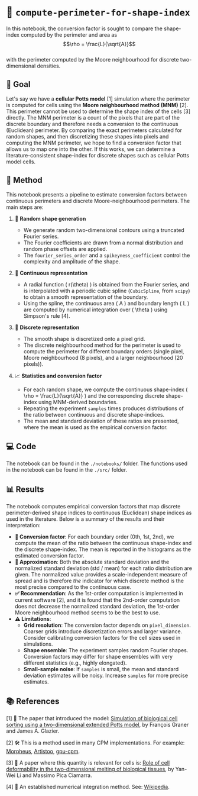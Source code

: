 # 📐 `compute-perimeter-for-shape-index`

In this notebook, the conversion factor is sought to compare the shape-index computed by the perimeter and area as  
$$\rho = \frac{L}{\sqrt{A}}$$  
with the perimeter computed by the Moore neighbourhood for discrete two-dimensional densities.

## 🎯 Goal

Let's say we have a **cellular Potts model** [1] simulation where the perimeter is computed for cells using the **Moore neighbourhood method (MNM)** [2]. This perimeter cannot be used to determine the shape index of the cells [3] directly. The MNM perimeter is a count of the pixels that are part of the discrete boundary and therefore needs a conversion to the continuous (Euclidean) perimeter. By comparing the exact perimeters calculated for random shapes, and then discretizing these shapes into pixels and computing the MNM perimeter, we hope to find a conversion factor that allows us to map one into the other. If this works, we can determine a literature-consistent shape-index for discrete shapes such as cellular Potts model cells.

## 🔧 Method

This notebook presents a pipeline to estimate conversion factors between continuous perimeters and discrete Moore-neighbourhood perimeters. The main steps are:

1. 🔄 **Random shape generation**  
   - We generate random two-dimensional contours using a truncated Fourier series.  
   - The Fourier coefficients are drawn from a normal distribution and random phase offsets are applied.  
   - The `fourier_series_order` and a `spikeyness_coefficient` control the complexity and amplitude of the shape.

2. 🌊 **Continuous representation**  
   - A radial function \( r(\theta) \) is obtained from the Fourier series, and is interpolated with a periodic cubic spline (`CubicSpline`, from `scipy`) to obtain a smooth representation of the boundary.  
   - Using the spline, the continuous area \( A \) and boundary length \( L \) are computed by numerical integration over \( \theta \) using Simpson's rule [4].

3. 🔲 **Discrete representation**  
   - The smooth shape is discretized onto a pixel grid.  
   - The discrete neighbourhood method for the perimeter is used to compute the perimeter for different boundary orders (single pixel, Moore neighbourhood (8 pixels), and a larger neighbourhood (20 pixels)).

4. 📈 **Statistics and conversion factor**  
   - For each random shape, we compute the continuous shape-index \( \rho = \frac{L}{\sqrt{A}} \) and the corresponding discrete shape-index using MNM-derived boundaries.  
   - Repeating the experiment `samples` times produces distributions of the ratio between continuous and discrete shape-indices.  
   - The mean and standard deviation of these ratios are presented, where the mean is used as the empirical conversion factor.

## 💻 Code

The notebook can be found in the `./notebooks/` folder. The functions used in the notebook can be found in the `./src/` folder.

## 📊 Results

The notebook computes empirical conversion factors that map discrete perimeter-derived shape indices to continuous (Euclidean) shape indices as used in the literature. Below is a summary of the results and their interpretation:

- **🔢 Conversion factor**: For each boundary order (0th, 1st, 2nd), we compute the mean of the ratio between the continuous shape-index and the discrete shape-index. The mean is reported in the histograms as the estimated conversion factor.
- **📏 Approximation**: Both the absolute standard deviation and the normalized standard deviation (std / mean) for each ratio distribution are given. The normalized value provides a scale-independent measure of spread and is therefore *the* indicator for which discrete method is the most precise compared to the continuous case.
- **✅ Recommendation**: As the 1st-order computation is implemented in current software [2], and it is found that the 2nd-order computation does not decrease the normalized standard deviation, the 1st-order Moore neighbourhood method seems to be the best to use.
- **⚠️ Limitations**:  
  - **Grid resolution**: The conversion factor depends on `pixel_dimension`. Coarser grids introduce discretization errors and larger variance. Consider calibrating conversion factors for the cell sizes used in simulations.  
  - **Shape ensemble**: The experiment samples random Fourier shapes. Conversion factors may differ for shape ensembles with very different statistics (e.g., highly elongated).  
  - **Small-sample noise**: If `samples` is small, the mean and standard deviation estimates will be noisy. Increase `samples` for more precise estimates.

## 📚 References

[1] 📄 The paper that introduced the model: [Simulation of biological cell sorting using a two-dimensional extended Potts model](https://doi.org/10.1103/PhysRevLett.69.2013), by François Graner and James A. Glazier.

[2] 🛠️ This is a method used in many CPM implementations. For example: [Morpheus](https://morpheus.gitlab.io/), [Artistoo](https://artistoo.net/), [gpu-cpm](https://arxiv.org/abs/2312.09317).

[3] 🔬 A paper where this quantity is relevant for cells is: [Role of cell deformability in the two-dimensional melting of biological tissues](https://journals.aps.org/prmaterials/abstract/10.1103/PhysRevMaterials.2.045602), by Yan-Wei Li and Massimo Pica Ciamarra.

[4] 🧮 An established numerical integration method. See: [Wikipedia](https://en.wikipedia.org/wiki/Simpson%27s_rule).